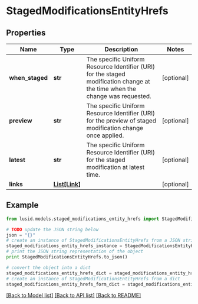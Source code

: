 # StagedModificationsEntityHrefs


## Properties
Name | Type | Description | Notes
------------ | ------------- | ------------- | -------------
**when_staged** | **str** | The specific Uniform Resource Identifier (URI) for the staged modification change at the time when the change was requested. | [optional] 
**preview** | **str** | The specific Uniform Resource Identifier (URI) for the preview of staged modification change once applied. | [optional] 
**latest** | **str** | The specific Uniform Resource Identifier (URI) for the staged modification at latest time. | [optional] 
**links** | [**List[Link]**](Link.md) |  | [optional] 

## Example

```python
from lusid.models.staged_modifications_entity_hrefs import StagedModificationsEntityHrefs

# TODO update the JSON string below
json = "{}"
# create an instance of StagedModificationsEntityHrefs from a JSON string
staged_modifications_entity_hrefs_instance = StagedModificationsEntityHrefs.from_json(json)
# print the JSON string representation of the object
print StagedModificationsEntityHrefs.to_json()

# convert the object into a dict
staged_modifications_entity_hrefs_dict = staged_modifications_entity_hrefs_instance.to_dict()
# create an instance of StagedModificationsEntityHrefs from a dict
staged_modifications_entity_hrefs_form_dict = staged_modifications_entity_hrefs.from_dict(staged_modifications_entity_hrefs_dict)
```
[[Back to Model list]](../README.md#documentation-for-models) [[Back to API list]](../README.md#documentation-for-api-endpoints) [[Back to README]](../README.md)


